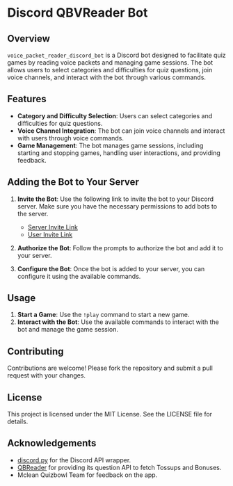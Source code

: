 # Discord QBVReader Bot

## Overview
`voice_packet_reader_discord_bot` is a Discord bot designed to facilitate quiz games by reading voice packets and managing game sessions. The bot allows users to select categories and difficulties for quiz questions, join voice channels, and interact with the bot through various commands.

## Features
- **Category and Difficulty Selection**: Users can select categories and difficulties for quiz questions.
- **Voice Channel Integration**: The bot can join voice channels and interact with users through voice commands.
- **Game Management**: The bot manages game sessions, including starting and stopping games, handling user interactions, and providing feedback.

## Adding the Bot to Your Server
1. **Invite the Bot**: Use the following link to invite the bot to your Discord server. Make sure you have the necessary permissions to add bots to the server.
    - [Server Invite Link](https://discord.com/oauth2/authorize?client_id=1278488120022532209&permissions=274918919232&integration_type=0&scope=bot)
    - [User Invite Link](https://discord.com/oauth2/authorize?client_id=1278488120022532209&permissions=274918919232&integration_type=1&scope=bot)

2. **Authorize the Bot**: Follow the prompts to authorize the bot and add it to your server.

3. **Configure the Bot**: Once the bot is added to your server, you can configure it using the available commands.

## Usage
1. **Start a Game**: Use the `!play` command to start a new game.
2. **Interact with the Bot**: Use the available commands to interact with the bot and manage the game session.

## Contributing
Contributions are welcome! Please fork the repository and submit a pull request with your changes.

## License
This project is licensed under the MIT License. See the LICENSE file for details.

## Acknowledgements
- [discord.py](https://github.com/Rapptz/discord.py) for the Discord API wrapper.
- [QBReader](https://www.qbreader.org/api-docs/) for providing its question API to fetch Tossups and Bonuses.
- Mclean Quizbowl Team for feedback on the app.

